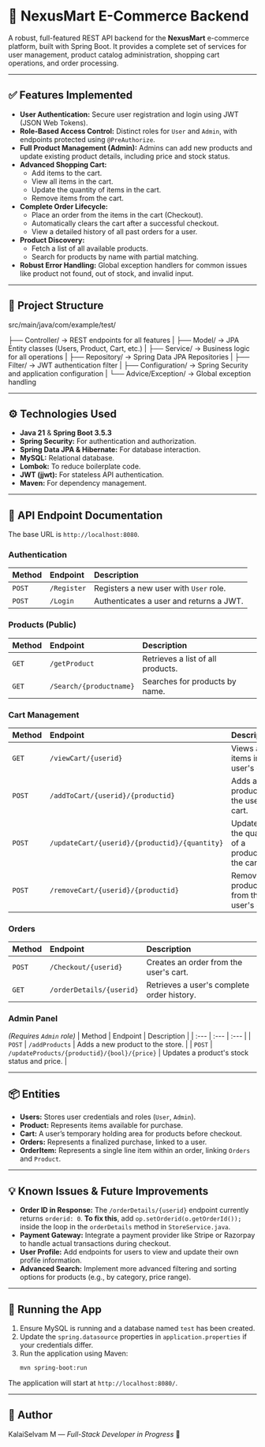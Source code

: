 # 🚀 NexusMart E-Commerce Backend

A robust, full-featured REST API backend for the **NexusMart** e-commerce platform, built with Spring Boot. It provides a complete set of services for user management, product catalog administration, shopping cart operations, and order processing.

---

## ✅ Features Implemented

- **User Authentication:** Secure user registration and login using JWT (JSON Web Tokens).
- **Role-Based Access Control:** Distinct roles for `User` and `Admin`, with endpoints protected using `@PreAuthorize`.
- **Full Product Management (Admin):** Admins can add new products and update existing product details, including price and stock status.
- **Advanced Shopping Cart:**
    - Add items to the cart.
    - View all items in the cart.
    - Update the quantity of items in the cart.
    - Remove items from the cart.
- **Complete Order Lifecycle:**
    - Place an order from the items in the cart (Checkout).
    - Automatically clears the cart after a successful checkout.
    - View a detailed history of all past orders for a user.
- **Product Discovery:**
    - Fetch a list of all available products.
    - Search for products by name with partial matching.
- **Robust Error Handling:** Global exception handlers for common issues like product not found, out of stock, and invalid input.

---

## 📁 Project Structure


src/main/java/com/example/test/

├── Controller/         → REST endpoints for all features
|
├── Model/              → JPA Entity classes (Users, Product, Cart, etc.)
|
├── Service/            → Business logic for all operations
|
├── Repository/         → Spring Data JPA Repositories
|
├── Filter/             → JWT authentication filter
|
├── Configuration/      → Spring Security and application configuration
|
└── Advice/Exception/   → Global exception handling


---

## ⚙️ Technologies Used

- **Java 21** & **Spring Boot 3.5.3**
- **Spring Security:** For authentication and authorization.
- **Spring Data JPA & Hibernate:** For database interaction.
- **MySQL:** Relational database.
- **Lombok:** To reduce boilerplate code.
- **JWT (jjwt):** For stateless API authentication.
- **Maven:** For dependency management.

---

## 📌 API Endpoint Documentation

The base URL is `http://localhost:8080`.

### **Authentication**
| Method | Endpoint      | Description                               |
| :---   | :---          | :---                                      |
| `POST` | `/Register`   | Registers a new user with `User` role.    |
| `POST` | `/Login`      | Authenticates a user and returns a JWT.   |

### **Products (Public)**
| Method | Endpoint              | Description                               |
| :---   | :---                  | :---                                      |
| `GET`  | `/getProduct`         | Retrieves a list of all products.         |
| `GET`  | `/Search/{productname}` | Searches for products by name.            |

### **Cart Management**
| Method | Endpoint                                  | Description                               |
| :---   | :---                                      | :---                                      |
| `GET`  | `/viewCart/{userid}`                      | Views all items in a user's cart.         |
| `POST` | `/addToCart/{userid}/{productid}`         | Adds a product to the user's cart.        |
| `POST` | `/updateCart/{userid}/{productid}/{quantity}` | Updates the quantity of a product in the cart. |
| `POST` | `/removeCart/{userid}/{productid}`        | Removes a product from the user's cart.   |

### **Orders**
| Method | Endpoint              | Description                               |
| :---   | :---                  | :---                                      |
| `POST` | `/Checkout/{userid}`  | Creates an order from the user's cart.    |
| `GET`  | `/orderDetails/{userid}`| Retrieves a user's complete order history.|

### **Admin Panel**
*(Requires `Admin` role)*
| Method | Endpoint                                  | Description                               |
| :---   | :---                                      | :---                                      |
| `POST` | `/addProducts`                            | Adds a new product to the store.          |
| `POST` | `/updateProducts/{productid}/{bool}/{price}` | Updates a product's stock status and price. |

---

## 📦 Entities

- **Users:** Stores user credentials and roles (`User`, `Admin`).
- **Product:** Represents items available for purchase.
- **Cart:** A user’s temporary holding area for products before checkout.
- **Orders:** Represents a finalized purchase, linked to a user.
- **OrderItem:** Represents a single line item within an order, linking `Orders` and `Product`.

---

## 💡 Known Issues & Future Improvements

- **Order ID in Response:** The `/orderDetails/{userid}` endpoint currently returns `orderid: 0`. **To fix this**, add `op.setOrderid(o.getOrderId());` inside the loop in the `orderDetails` method in `StoreService.java`.
- **Payment Gateway:** Integrate a payment provider like Stripe or Razorpay to handle actual transactions during checkout.
- **User Profile:** Add endpoints for users to view and update their own profile information.
- **Advanced Search:** Implement more advanced filtering and sorting options for products (e.g., by category, price range).

---

## 🏁 Running the App

1.  Ensure MySQL is running and a database named `test` has been created.
2.  Update the `spring.datasource` properties in `application.properties` if your credentials differ.
3.  Run the application using Maven:
    ```bash
    mvn spring-boot:run
    ```
The application will start at `http://localhost:8080/`.

---

## 🧠 Author

KalaiSelvam M — *Full-Stack Developer in Progress* 🚀
